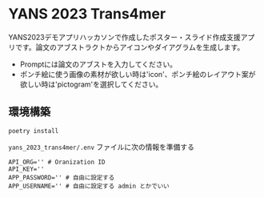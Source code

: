 # YANS 2023 Trans4mer

YANS2023デモアプリハッカソンで作成したポスター・スライド作成支援アプリです。論文のアブストラクトからアイコンやダイアグラムを生成します。
- Promptには論文のアブストを入力してください。
- ポンチ絵に使う画像の素材が欲しい時は'icon'、ポンチ絵のレイアウト案が欲しい時は'pictogram'を選択してください。

## 環境構築

```
poetry install
```

`yans_2023_trans4mer/.env` ファイルに次の情報を準備する

```
API_ORG='' # Oranization ID
API_KEY=''
APP_PASSWORD='' # 自由に設定する
APP_USERNAME='' # 自由に設定する admin とかでいい
```
